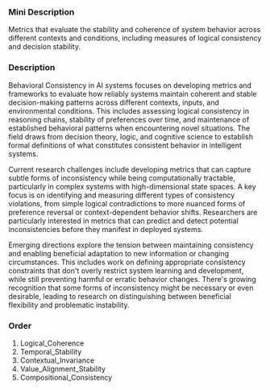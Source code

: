 ### Mini Description

Metrics that evaluate the stability and coherence of system behavior across different contexts and conditions, including measures of logical consistency and decision stability.

### Description

Behavioral Consistency in AI systems focuses on developing metrics and frameworks to evaluate how reliably systems maintain coherent and stable decision-making patterns across different contexts, inputs, and environmental conditions. This includes assessing logical consistency in reasoning chains, stability of preferences over time, and maintenance of established behavioral patterns when encountering novel situations. The field draws from decision theory, logic, and cognitive science to establish formal definitions of what constitutes consistent behavior in intelligent systems.

Current research challenges include developing metrics that can capture subtle forms of inconsistency while being computationally tractable, particularly in complex systems with high-dimensional state spaces. A key focus is on identifying and measuring different types of consistency violations, from simple logical contradictions to more nuanced forms of preference reversal or context-dependent behavior shifts. Researchers are particularly interested in metrics that can predict and detect potential inconsistencies before they manifest in deployed systems.

Emerging directions explore the tension between maintaining consistency and enabling beneficial adaptation to new information or changing circumstances. This includes work on defining appropriate consistency constraints that don't overly restrict system learning and development, while still preventing harmful or erratic behavior changes. There's growing recognition that some forms of inconsistency might be necessary or even desirable, leading to research on distinguishing between beneficial flexibility and problematic instability.

### Order

1. Logical_Coherence
2. Temporal_Stability
3. Contextual_Invariance
4. Value_Alignment_Stability
5. Compositional_Consistency
